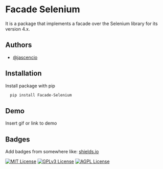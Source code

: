 
# Facade Selenium

It is a package that implements a facade over the Selenium library for its version 4.x.




## Authors

- [@jascencio](https://github.com/jascencio)


## Installation

Install package with pip

```bash
  pip install Facade-Selenium
```

## Demo

Insert gif or link to demo


## Badges

Add badges from somewhere like: [shields.io](https://shields.io/)

[![MIT License](https://img.shields.io/badge/License-MIT-green.svg)](https://choosealicense.com/licenses/mit/)
[![GPLv3 License](https://img.shields.io/badge/License-GPL%20v3-yellow.svg)](https://opensource.org/licenses/)
[![AGPL License](https://img.shields.io/badge/license-AGPL-blue.svg)](http://www.gnu.org/licenses/agpl-3.0)


